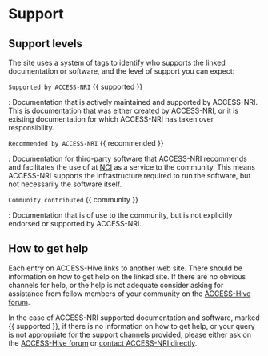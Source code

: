 # <div class="highlight-bg"> Support </div>

## Support levels

The site uses a system of tags to identify who supports the linked documentation or software, and the level of support you can expect:

`Supported by ACCESS-NRI` {{ supported }}

:    Documentation that is actively maintained and supported by ACCESS-NRI. This is documentation that was either created by ACCESS-NRI, or it is existing documentation for which ACCESS-NRI has taken over responsibility.

`Recommended by ACCESS-NRI` {{ recommended }}

:    Documentation for third-party software that ACCESS-NRI recommends and facilitates the use of at [NCI][nci-web] as a service to the community. This means ACCESS-NRI supports the infrastructure required to run the software, but not necessarily the software itself. 

`Community contributed` {{ community }}

:    Documentation that is of use to the community, but is not explicitly endorsed or supported by ACCESS-NRI. 

## How to get help

Each entry on ACCESS-Hive links to another web site. There should be information on how to get help on the linked site. If there are no obvious channels for help, or the help is not adequate consider asking for assistance from fellow members of your community on the [ACCESS-Hive forum][access-hive-forum]. 

In the case of ACCESS-NRI supported documentation and software, marked {{ supported }}, if there is no information on how to get help, or your query is not appropriate for the support channels provided, please either ask on the [ACCESS-Hive forum][access-hive-forum] or [contact ACCESS-NRI directly][contact].

[contact]: contact.md
[nci-web]: https://www.nci.org.au
[access-hive-forum]: https://forum.access-hive.org.au
